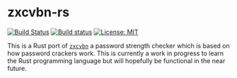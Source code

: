 # zxcvbn-rs
[![Build Status](https://travis-ci.org/xd009642/zxcvbn-rs.svg?branch=master)](https://travis-ci.org/xd009642/zxcvbn-rs) [![Build status](https://ci.appveyor.com/api/projects/status/34f5i5qf5kip9gx8?svg=true)](https://ci.appveyor.com/project/xd009642/zxcvbn-rs) [![License: MIT](https://img.shields.io/badge/License-MIT-yellow.svg)](https://opensource.org/licenses/MIT)

This is a Rust port of [`zxcvbn`](https://github.com/dropbox/zxcvbn) a password strength checker which is based on how password crackers work. This is currently a work in progress to learn the Rust programming language but will hopefully be functional in the near future.

